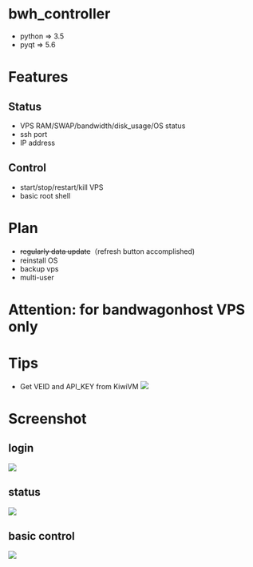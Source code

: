 # bwh_controller

- python => 3.5
- pyqt => 5.6

# Features

## Status
- VPS RAM/SWAP/bandwidth/disk_usage/OS status
- ssh port 
- IP address

## Control
- start/stop/restart/kill VPS
- basic root shell

# Plan
- ~~regularly data update~~（refresh button accomplished) 
- reinstall OS
- backup vps
- multi-user

# Attention: for bandwagonhost VPS only

# Tips
- Get VEID and API_KEY from KiwiVM
![](http://ozhtfx691.bkt.clouddn.com//bandwagong/@3RWGK_PXXT2F7$3BRZ%28XAJ.png)

# Screenshot
## login
![](http://ozhtfx691.bkt.clouddn.com/FSQ$U%7B%5DEQ@5_CF%7BY%288%7DTTLC.png)
## status
![](http://ozhtfx691.bkt.clouddn.com/1522210984%281%29.png)
## basic control
![](http://ozhtfx691.bkt.clouddn.com/1521791893%281%29.png)

